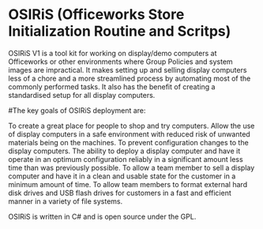 # OSIRiS (Officeworks Store Initialization Routine and Scritps)
OSIRiS V1 is a tool kit for working on display/demo computers at Officeworks
or other environments where Group Policies and system images are
impractical. 
It makes setting up and selling display computers less of a chore and a more
streamlined process by automating most of the commonly performed tasks.
It also has the benefit of creating a standardised setup for all display computers.

#The key goals of OSIRiS deployment are:

To create a great place for people to shop and try computers.
Allow the use of display computers in a safe environment with
reduced risk of unwanted materials being on the machines.
To prevent configuration changes to the display computers.
The ability to deploy a display computer and have it operate
in an optimum configuration reliably in a significant amount
less time than was previously possible.
To allow a team member to sell a display computer and have
it in a clean and usable state for the customer in a minimum amount
of time.
To allow team members to format external hard disk drives and 
USB flash drives for customers in a fast and efficient manner in
a variety of file systems.

OSIRiS is written in C# and is open source under the GPL.
